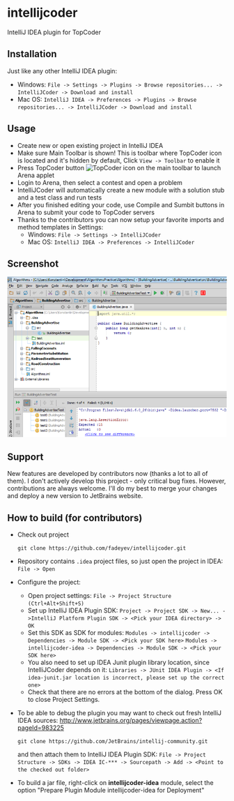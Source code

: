 intellijcoder
=============

IntelliJ IDEA plugin for TopCoder

Installation
-------------------------
Just like any other IntelliJ IDEA plugin:
* Windows: `File -> Settings -> Plugins -> Browse repositories... -> IntelliJCoder -> Download and install`
* Mac OS: `IntelliJ IDEA -> Preferences -> Plugins -> Browse repositories... -> IntelliJCoder -> Download and install`

Usage
-------------------------
* Create new or open existing project in IntelliJ IDEA
* Make sure Main Toolbar is shown! This is toolbar where TopCoder icon is located and it's hidden by default, Click `View -> Toolbar` to enable it
* Press TopCoder button ![TopCoder icon](https://raw.github.com/fadeyev/intellijcoder/master/intellijcoder-idea/src/intellijcoder/idea/topcoder-icon.gif) on the main toolbar to launch Arena applet
* Login to Arena, then select a contest and open a problem
* IntelliJCoder will automatically create a new module with a solution stub and a test class and run tests
* After you finished editing your code, use Compile and Sumbit buttons in Arena to submit your code to TopCoder servers
* Thanks to the contributors you can now setup your favorite imports and method templates in Settings:
    * Windows: `File -> Settings -> IntelliJCoder`
    * Mac OS: `IntelliJ IDEA -> Preferences -> IntelliJCoder`

Screenshot
-------------------------
![Screeshot](/screenshot.png)

Support
-------------------------
New features are developed by contributors now (thanks a lot to all of them). I don't actively develop this project - only critical bug fixes.
However, contributions are always welcome. I'll do my best to merge your changes and deploy a new version to JetBrains website.

How to build (for contributors)
-------------------------
* Check out project

    ```
    git clone https://github.com/fadeyev/intellijcoder.git
    ```
* Repository contains `.idea` project files, so just open the project in IDEA:
`File -> Open`
* Configure the project:
    * Open project settings: `File -> Project Structure (Ctrl+Alt+Shift+S)`
    * Set up IntelliJ IDEA Plugin SDK:
    `Project -> Project SDK -> New... ->IntelliJ Platform Plugin SDK -> <Pick your IDEA directory> -> OK`
    * Set this SDK as SDK for modules:
    `Modules -> intellijcoder -> Dependencies -> Module SDK -> <Pick your SDK here>`
    `Modules -> intellijcoder-idea -> Dependencies -> Module SDK -> <Pick your SDK here>`
    * You also need to set up IDEA Junit plugin library location, since IntelliJCoder depends on it:
    `Libraries -> JUnit IDEA Plugin -> <If idea-junit.jar location is incorrect, please set up the correct one>`
    * Check that there are no errors at the bottom of the dialog. Press OK to close Project Settings.
* To be able to debug the plugin you may want to check out fresh IntelliJ IDEA sources: http://www.jetbrains.org/pages/viewpage.action?pageId=983225

    ```
    git clone https://github.com/JetBrains/intellij-community.git
    ```
    and then attach them to IntelliJ IDEA Plugin SDK:
`File -> Project Structure -> SDKs -> IDEA IC-*** -> Sourcepath -> Add -> <Point to the checked out folder>`
* To build a jar file, right-click on **intellijcoder-idea** module, select the option "Prepare Plugin Module intellijcoder-idea for Deployment"
